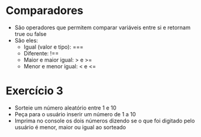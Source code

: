 # Comparadores

- São operadores que permitem comparar variáveis 
entre si e retornam true ou false
- São eles:
    - Igual (valor e tipo): ===
    - Diferente: !==
    - Maior e maior igual: > e >=
    - Menor e menor igual: < e <=

# Exercício 3
- Sorteie um número aleatório entre 1 e 10
- Peça para o usuário inserir um número de 1 a 10
- Imprima no console os dois números dizendo se o que foi 
digitado pelo usuário é menor, maior ou igual ao 
sorteado
  
